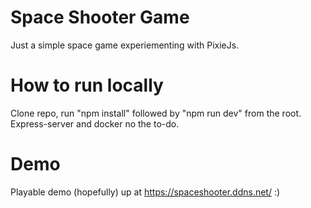 # Space Shooter Game

Just a simple space game experiementing with PixieJs.

# How to run locally

Clone repo, run "npm install" followed by "npm run dev" from the root.
Express-server and docker no the to-do.

# Demo

Playable demo (hopefully) up at https://spaceshooter.ddns.net/ :)